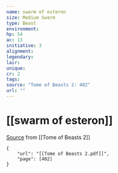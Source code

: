 ```yaml
---
name: swarm of esteron
size: Medium Swarm
type: Beast
environment: 
hp: 54
ac: 13
initiative: 3
alignment: 
legendary: 
lair: 
unique: 
cr: 2
tags: 
source: "Tome of Beasts 2: 402"
url: ""
---
```

# [[swarm of esteron]]

[Source](zotero://open-pdf/library/items/9UQIAB6R?page=402) from [[Tome of Beasts 2]]

```pdf
{
	"url": "[[Tome of Beasts 2.pdf]]",
	"page": [402]
}
```

